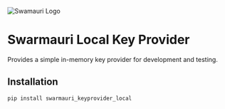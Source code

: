 ![Swamauri Logo](https://res.cloudinary.com/dbjmpekvl/image/upload/v1730099724/Swarmauri-logo-lockup-2048x757_hww01w.png)

# Swarmauri Local Key Provider

Provides a simple in-memory key provider for development and testing.

## Installation

```bash
pip install swarmauri_keyprovider_local
```
